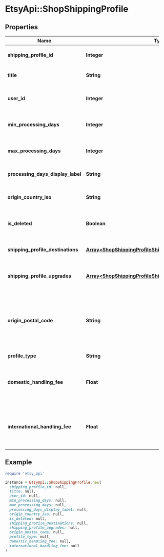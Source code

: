 # EtsyApi::ShopShippingProfile

## Properties

| Name | Type | Description | Notes |
| ---- | ---- | ----------- | ----- |
| **shipping_profile_id** | **Integer** | The numeric ID of the shipping profile. | [optional] |
| **title** | **String** | The name string of this shipping profile. | [optional] |
| **user_id** | **Integer** | The numeric ID for the [user](/documentation/reference#tag/User) who owns the shipping profile. | [optional] |
| **min_processing_days** | **Integer** | The minimum number of days for processing the listing. | [optional] |
| **max_processing_days** | **Integer** | The maximum number of days for processing the listing. | [optional] |
| **processing_days_display_label** | **String** | Translated display label string for processing days. | [optional] |
| **origin_country_iso** | **String** | The ISO code of the country from which the listing ships. | [optional] |
| **is_deleted** | **Boolean** | When true, someone deleted this shipping profile. | [optional] |
| **shipping_profile_destinations** | [**Array&lt;ShopShippingProfileShippingProfileDestinationsInner&gt;**](ShopShippingProfileShippingProfileDestinationsInner.md) | A list of [shipping profile destinations](/documentation/reference/#operation/createShopShippingProfileDestination) available for this shipping profile. | [optional] |
| **shipping_profile_upgrades** | [**Array&lt;ShopShippingProfileShippingProfileUpgradesInner&gt;**](ShopShippingProfileShippingProfileUpgradesInner.md) | A list of [shipping profile upgrades](/documentation/reference/#operation/createShopShippingProfileUpgrade) available for this shipping profile. | [optional] |
| **origin_postal_code** | **String** | The postal code string (not necessarily a number) for the location from which the listing ships. Required if the &#x60;origin_country_iso&#x60; is &#x60;US&#x60; or &#x60;CA&#x60;. | [optional] |
| **profile_type** | **String** |  | [optional] |
| **domestic_handling_fee** | **Float** | The domestic handling fee added to buyer&#39;s shipping total - only available for calculated shipping profiles. | [optional][default to 0] |
| **international_handling_fee** | **Float** | The international handling fee added to buyer&#39;s shipping total - only available for calculated shipping profiles. | [optional][default to 0] |

## Example

```ruby
require 'etsy_api'

instance = EtsyApi::ShopShippingProfile.new(
  shipping_profile_id: null,
  title: null,
  user_id: null,
  min_processing_days: null,
  max_processing_days: null,
  processing_days_display_label: null,
  origin_country_iso: null,
  is_deleted: null,
  shipping_profile_destinations: null,
  shipping_profile_upgrades: null,
  origin_postal_code: null,
  profile_type: null,
  domestic_handling_fee: null,
  international_handling_fee: null
)
```

